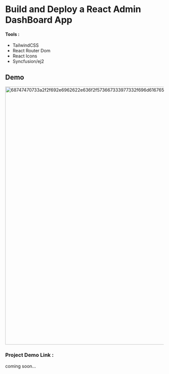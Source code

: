 # Build and Deploy a React Admin DashBoard App 
#### Tools : 
- TailwindCSS
- React Router Dom
- React Icons
- Syncfusion/ej2
## Demo
<img width="820" alt="68747470733a2f2f692e6962622e636f2f573667333977332f696d6167652e706e67" src="https://user-images.githubusercontent.com/106542921/220152793-dffb086f-b1a1-4971-8d9d-e0fb0fe4a1f2.png">

### Project Demo Link : 
coming soon...
